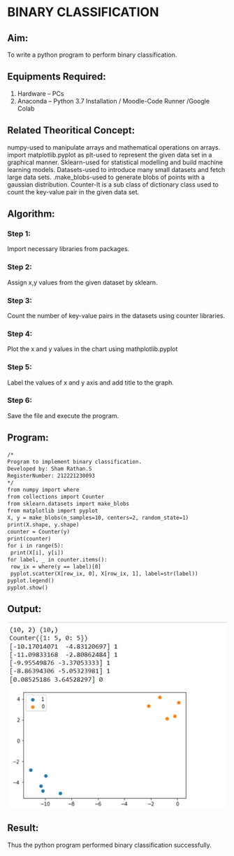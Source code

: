 # BINARY CLASSIFICATION
## Aim:
To write a python program to perform binary classification.

## Equipments Required:
1. Hardware – PCs
2. Anaconda – Python 3.7 Installation / Moodle-Code Runner /Google Colab

## Related Theoritical Concept:
numpy-used to manipulate arrays and mathematical operations on arrays.
import matplotlib.pyplot as plt-used to represent the given data set in a graphical manner.
Sklearn-used for statistical modelling and build machine learning models.
Datasets-used to introduce many small datasets and fetch large data sets.
.make_blobs-used to generate blobs of points with a gaussian distribution.
Counter-It is a sub class of dictionary class used to count the key-value pair in the given data set.  

## Algorithm:
### Step 1:
Import necessary libraries from packages.
### Step 2:
Assign x,y values from the given dataset by sklearn. 
### Step 3:
Count the number of key-value pairs in the datasets using counter libraries.
### Step 4:
Plot the x and y values in the chart using mathplotlib.pyplot
### Step 5:
Label the values of x and y axis and add title to the graph.
### Step 6:
Save the file and execute the program.


## Program:
```
/*
Program to implement binary classification.
Developed by: Sham Rathan.S
RegisterNumber: 212221230093  
*/
from numpy import where 
from collections import Counter 
from sklearn.datasets import make_blobs 
from matplotlib import pyplot 
X, y = make_blobs(n_samples=10, centers=2, random_state=1) 
print(X.shape, y.shape) 
counter = Counter(y) 
print(counter) 
for i in range(5): 
 print(X[i], y[i])  
for label, _ in counter.items(): 
 row_ix = where(y == label)[0] 
 pyplot.scatter(X[row_ix, 0], X[row_ix, 1], label=str(label)) 
pyplot.legend() 
pyplot.show()

```

## Output:
![binary classification plot](/02.png)

## Result:
Thus the python program performed binary classification successfully.
